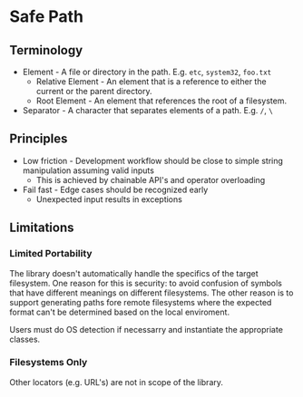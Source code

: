 Safe Path
=========

## Terminology

* Element - A file or directory in the path. E.g. `etc`, `system32`, `foo.txt`
  * Relative Element - An element that is a reference to either the current or the parent directory.
  * Root Element - An element that references the root of a filesystem.
* Separator - A character that separates elements of a path. E.g. `/`, `\` 

## Principles

* Low friction - Development workflow should be close to simple string manipulation assuming valid inputs
  * This is achieved by chainable API's and operator overloading 
* Fail fast - Edge cases should be recognized early
  * Unexpected input results in exceptions

## Limitations

### Limited Portability

The library doesn't automatically handle the specifics of the target filesystem. One reason for this is security: to avoid confusion of symbols that have different meanings on different filesystems. The other reason is to support generating paths fore remote filesystems where the expected format can't be determined based on the local enviroment.

Users must do OS detection if necessarry and instantiate the appropriate classes.


### Filesystems Only

Other locators (e.g. URL's) are not in scope of the library.

